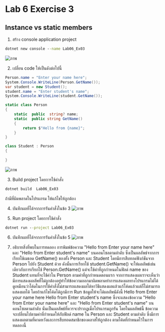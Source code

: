# Lab 6 Exercise 3

## Instance vs static members

1. สร้าง console application project

```cmd
dotnet new console --name Lab06_Ex03
```
![ภาพ](https://github.com/AnchisaPhetnoi/03376836-OOP-2566-Lab-06/assets/144197034/4cbcf5e3-81ff-4643-a4dc-49119cf22901)

2. เปลี่ยน code ให้เป็นดังต่อไปนี้

```cs
Person.name = "Enter your name here";
System.Console.WriteLine(Person.GetName());
var student = new Student();
student.name = "Enter student's name";
System.Console.WriteLine(student.GetName());

static class Person
{
    static  public  string? name;
    static  public string GetName()
    {
        return $"Hello from {name}";
    }
}

class Student : Person
{
    
}
```
![ภาพ](https://github.com/AnchisaPhetnoi/03376836-OOP-2566-Lab-06/assets/144197034/6417708e-d82a-4106-8d85-a42a63302684)

3. Build project โดยการใช้คำสั่ง

```cmd
dotnet build  Lab06_Ex03
```

ถ้ามีที่ผิดพลาดในโปรแกรม ให้แก้ไขให้ถูกต้อง

4. บันทึกผลที่ได้จากการรันคำสั่งในข้อ 3 
![ภาพ](https://github.com/AnchisaPhetnoi/03376836-OOP-2566-Lab-06/assets/144197034/0f0aeeb2-66d7-48c1-a6e9-f59d5d631230)


5. Run project โดยการใช้คำสั่ง

```cmd
dotnet run --project Lab06_Ex03
```

6. บันทึกผลที่ได้จากการรันคำสั่งในข้อ 5
![ภาพ](https://github.com/AnchisaPhetnoi/03376836-OOP-2566-Lab-06/assets/144197034/110d9a22-7d4d-4aed-bd66-4a8ee6cb89a6)



7. อธิบายสิ่งที่พบในการทดลอง
การพิมพ์ข้อความ "Hello from Enter your name here" และ "Hello from Enter student's name" 
บนคอนโซลตามลำดับ ซึ่งเป็นผลลัพธ์จากการเรียกใช้เมธอด GetName() ของทั้ง Person และ Student โดยมีการสืบทอดฟังก์ชันจาก Person ไปยัง Student ด้วย ดังนั้นการเรียกใช้ student.GetName() จะให้ผลลัพธ์เช่นเดียวกับการเรียกใช้ Person.GetName()
 แต่จะใช้ค่าที่ถูกกำหนดในฟิลด์ name ของ Student แทนที่จะใช้ค่าใน Person ตามค่าที่ถูกกำหนดตอนแรก
จากการแสดงผลเราจะเห็นว่ามีการแสดงผลลัพที่ไม่ถูกต้องอยู่ทำให้ข้อความออกมาผิดพลาดทำการแสดงผลทางโปรแกรมไม่ได้
ดูเหมือนว่าโค้ดในการใช้คำสั่งไม่สามารถแสดงผลได้หาวิธีแสดงผลแล้วแก้โค้ดแล้วแต่ก็ไม่สามารถแสดงผลได้ โดยถ้าแก้ไขโค้ดได้ถูกมีการ Run ข้อมูลให้จะได้ผลลัพนัดังนี้
Hello from Enter your name here
Hello from Enter student's name
ซึ่งจะแสดงข้อความ "Hello from Enter your name here" และ "Hello from Enter student's name" บนคอนโซลตามลำดับ นั่นเป็นผลลัพธ์ที่ควรจะปรากฏเมื่อโปรแกรมถูกรัน โดยในผลลัพธ์นี้ ข้อความจะเปลี่ยนไปตามค่าที่กำหนดให้กับฟิลด์ name ใน Person และ Student
 ตามลำดับ ซึ่งมีการแสดงผลตามที่คาดหวังและการสืบทอดสมาชิกของคลาสให้ถูกต้อง ตามโค้ดที่กำหนดไว้ในการทดลองนี้
